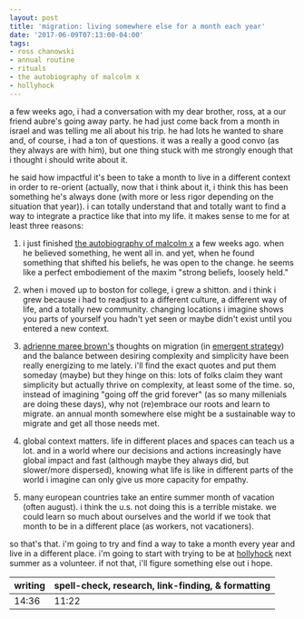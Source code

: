 ```yaml
---
layout: post
title: 'migration: living somewhere else for a month each year'
date: '2017-06-09T07:13:00-04:00'
tags:
- ross chanowski
- annual routine
- rituals
- the autobiography of malcolm x
- hollyhock
--- 
```


a few weeks ago, i had a conversation with my dear brother, ross, at a our friend aubre's going away party. he had just come back from a month in israel and was telling me all about his trip. he had lots he wanted to share and, of course, i had a ton of questions. it was a really a good convo (as they always are with him), but one thing stuck with me strongly enough that i thought i should write about it. 

he said how impactful it's been to take a month to live in a different context in order to re-orient (​actually, now that i think about it, i think this has been something he's always done (with more or less rigor depending on the situation that year)). i can totally understand that and totally want to find a way to integrate a practice like that into my life. it makes sense to me for at least three reasons:

1. i just finished [the autobiography of malcolm x](https://www.goodreads.com/book/show/92057.The_Autobiography_of_Malcolm_X?from_search=true) a few weeks ago. when he believed something, he went all in. and yet, when he found something that shifted his beliefs, he was open to the change. he seems like a perfect embodiement of the maxim "strong beliefs, loosely held." 

1. when i moved up to boston for college, i grew a shitton. and i think i grew because i had to readjust to a different culture, a different way of life, and a totally new community. changing locations i imagine shows you parts of yourself you hadn't yet seen or maybe didn't exist until you entered a new context.

1. [adrienne maree brown's](http://adriennemareebrown.net/) thoughts on migration (in [emergent strategy](https://www.goodreads.com/book/show/29633913-emergent-strategy)) and the balance between desiring complexity and simplicity have been really energizing to me lately. i'll find the exact quotes and put them someday (maybe) but they hinge on this: lots of folks claim they want simplicity but actually thrive on complexity, at least some of the time. so, instead of imagining "going off the grid forever" (as so many millenials are doing these days), why not (re)embrace our roots and learn to migrate. an annual month somewhere else might be a sustainable way to migrate and get all those needs met. 

1. global context matters. life in different places and spaces can teach us a lot. and in a world where our decisions and actions increasingly have global impact and fast (although maybe they always did, but slower/more dispersed), knowing what life is like in different parts of the world i imagine can only give us more capacity for empathy.

1. many european countries take an entire summer month of vacation (often august). i think the u.s. not doing this is a terrible mistake. we could learn so much about ourselves and the world if we took that month to be in a different place (as workers, not vacationers). 

so that's that. i'm going to try and find a way to take a month every year and live in a different place. i'm going to start with trying to be at [hollyhock](https://hollyhock.ca/) next summer as a volunteer. if not that, i'll figure something else out i hope. 

<table>
	<thead>
		<tr>
			<th>writing</th>
			<th>spell-check, research, link-finding, & formatting</th>
		</tr>
	</thead>
	<tbody>
		<tr>
			<td>14:36</td>
			<td>11:22</td>
		</tr>
	</tbody>
</table>